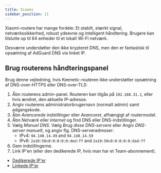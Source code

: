 ```yaml
---
title: Xiaomi
sidebar_position: 11
---
```


Xiaomi-routere har mange fordele: Et stabilt, stærkt signal, netværkssikkerhed, robust ydeevne og intelligent håndtering. Brugere kan tilslutte op til 64 enheder til et lokalt Wi-Fi netværk.

Desværre understøtter den ikke krypteret DNS, men den er fantastisk til opsætning af AdGuard DNS via linket IP.

## Brug routerens håndteringspanel

Brug denne vejledning, hvis Keenetic-routeren ikke understøtter opsætning af DNS-over-HTTPS eller DNS-over-TLS:

1. Åbn routerens admin-panel. Routeren kan tilgås på `192.168.31.1`, eller hvis ændret, den aktuelle IP-adresse.
2. Angiv routerens administratorbrugernavn (normalt admin) samt adgangskode.
3. Åbn _Avancerede indstillinger_ eller _Avanceret_, afhængigt af routermodel.
4. Åbn _Netværk_ eller _Internet_ og find DNS eller DNS-indstillinger.
5. Vælg _Manuel DNS_. Vælg _Brug disse DNS-servere_ eller _Angiv DNS-server manuelt_, og angiv flg. DNS-serveradresser:
    - IPv4: `94.140.14.49` and `94.140.14.59`
    - IPv6: `2a10:50c0:0:0:0:0:ded:ff` and `2a10:50c0:0:0:0:0:dad:ff`
6. Gem indstillingerne.
7. Link IP'en (eller den dedikerede IP, hvis man har et Team-abonnement).

- [Dedikerede IP'er](/private-dns/connect-devices/other-options/dedicated-ip.md)
- [Linkede IP'er](/private-dns/connect-devices/other-options/linked-ip.md)
